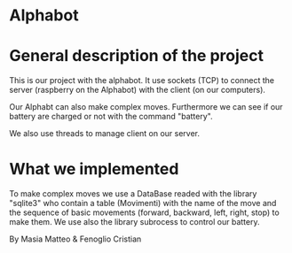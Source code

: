 # Alphabot
# General description of the project
This is our project with the alphabot.
It use sockets (TCP) to connect the server (raspberry on the Alphabot) with the client (on our computers).

Our Alphabt can also make complex moves. Furthermore we can see if our battery are charged or not with the command "battery".

We also use threads to manage client on our server.

# What we implemented
To make complex moves we use a DataBase readed with the library "sqlite3" who contain a table (Movimenti) with the name of the move and the sequence of basic movements (forward, backward, left, right, stop) to make them.
We use also the library subrocess to control our battery.

By Masia Matteo & Fenoglio Cristian
